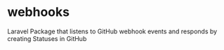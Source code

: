# webhooks
Laravel Package that listens to GitHub webhook events and responds by creating Statuses in GitHub
